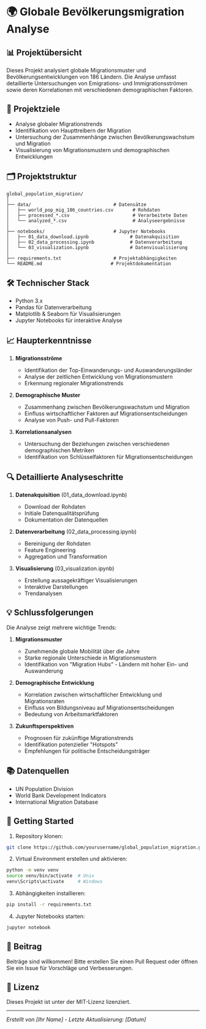 # 🌍 Globale Bevölkerungsmigration Analyse

## 📊 Projektübersicht
Dieses Projekt analysiert globale Migrationsmuster und Bevölkerungsentwicklungen von 186 Ländern. Die Analyse umfasst detaillierte Untersuchungen von Emigrations- und Immigrationsströmen sowie deren Korrelationen mit verschiedenen demographischen Faktoren.

## 🎯 Projektziele
- Analyse globaler Migrationstrends
- Identifikation von Haupttreibern der Migration
- Untersuchung der Zusammenhänge zwischen Bevölkerungswachstum und Migration
- Visualisierung von Migrationsmustern und demographischen Entwicklungen

## 🗂 Projektstruktur
```
global_population_migration/
│
├── data/                              # Datensätze
│   ├── world_pop_mig_186_countries.csv       # Rohdaten
│   ├── processed_*.csv                       # Verarbeitete Daten
│   └── analyzed_*.csv                        # Analyseergebnisse
│
├── notebooks/                         # Jupyter Notebooks
│   ├── 01_data_download.ipynb               # Datenakquisition
│   ├── 02_data_processing.ipynb             # Datenverarbeitung
│   └── 03_visualization.ipynb               # Datenvisualisierung
│
├── requirements.txt                   # Projektabhängigkeiten
└── README.md                         # Projektdokumentation
```

## 🛠 Technischer Stack
- Python 3.x
- Pandas für Datenverarbeitung
- Matplotlib & Seaborn für Visualisierungen
- Jupyter Notebooks für interaktive Analyse

## 📈 Haupterkenntnisse

1. **Migrationsströme**
   - Identifikation der Top-Einwanderungs- und Auswanderungsländer
   - Analyse der zeitlichen Entwicklung von Migrationsmustern
   - Erkennung regionaler Migrationstrends

2. **Demographische Muster**
   - Zusammenhang zwischen Bevölkerungswachstum und Migration
   - Einfluss wirtschaftlicher Faktoren auf Migrationsentscheidungen
   - Analyse von Push- und Pull-Faktoren

3. **Korrelationsanalysen**
   - Untersuchung der Beziehungen zwischen verschiedenen demographischen Metriken
   - Identifikation von Schlüsselfaktoren für Migrationsentscheidungen

## 🔍 Detaillierte Analyseschritte

1. **Datenakquisition** (01_data_download.ipynb)
   - Download der Rohdaten
   - Initiale Datenqualitätsprüfung
   - Dokumentation der Datenquellen

2. **Datenverarbeitung** (02_data_processing.ipynb)
   - Bereinigung der Rohdaten
   - Feature Engineering
   - Aggregation und Transformation

3. **Visualisierung** (03_visualization.ipynb)
   - Erstellung aussagekräftiger Visualisierungen
   - Interaktive Darstellungen
   - Trendanalysen

## 💡 Schlussfolgerungen

Die Analyse zeigt mehrere wichtige Trends:

1. **Migrationsmuster**
   - Zunehmende globale Mobilität über die Jahre
   - Starke regionale Unterschiede in Migrationsmustern
   - Identifikation von "Migration Hubs" - Ländern mit hoher Ein- und Auswanderung

2. **Demographische Entwicklung**
   - Korrelation zwischen wirtschaftlicher Entwicklung und Migrationsraten
   - Einfluss von Bildungsniveau auf Migrationsentscheidungen
   - Bedeutung von Arbeitsmarktfaktoren

3. **Zukunftsperspektiven**
   - Prognosen für zukünftige Migrationstrends
   - Identifikation potenzieller "Hotspots"
   - Empfehlungen für politische Entscheidungsträger

## 📚 Datenquellen
- UN Population Division
- World Bank Development Indicators
- International Migration Database

## 🚀 Getting Started

1. Repository klonen:
```bash
git clone https://github.com/yourusername/global_population_migration.git
```

2. Virtual Environment erstellen und aktivieren:
```bash
python -m venv venv
source venv/bin/activate  # Unix
venv\Scripts\activate     # Windows
```

3. Abhängigkeiten installieren:
```bash
pip install -r requirements.txt
```

4. Jupyter Notebooks starten:
```bash
jupyter notebook
```

## 👥 Beitrag
Beiträge sind willkommen! Bitte erstellen Sie einen Pull Request oder öffnen Sie ein Issue für Vorschläge und Verbesserungen.

## 📝 Lizenz
Dieses Projekt ist unter der MIT-Lizenz lizenziert.

---

*Erstellt von [Ihr Name] - Letzte Aktualisierung: [Datum]*